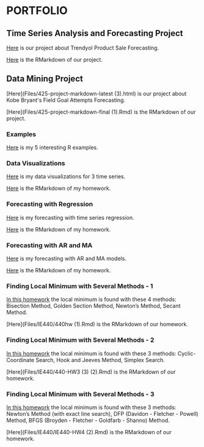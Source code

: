 # PORTFOLIO

## Time Series Analysis and Forecasting Project

[Here](Files/FinalProject/finalproject.html) is our project about Trendyol Product Sale Forecasting.

[Here](Files/FinalProject/finalproject.Rmd) is the RMarkdown of our project.

## Data Mining Project

[Here](Files/425-project-markdown-latest (3).html) is our project about Kobe Bryant's Field Goal Attempts Forecasting.

[Here](Files/425-project-markdown-final (1).Rmd) is the RMarkdown of our project.

### Examples

[Here](Files/IE360_Spring21_Homework0.html) is my 5 interesting R examples.

### Data Visualizations

[Here](Files/360hw1.html) is my data visualizations for 3 time series.

[Here](Files/360hw1.Rmd) is the RMarkdown of my homework.

### Forecasting with Regression

[Here](Files/IE360_hw2.html) is my forecasting with time series regression.

[Here](Files/IE360_hw2.Rmd) is the RMarkdown of my homework.

### Forecasting with AR and MA

[Here](Files/hw3_360.html) is my forecasting with AR and MA models.

[Here](Files/hw3_360.Rmd) is the RMarkdown of my homework.

### Finding Local Minimum with Several Methods - 1

[In this homework](Files/IE440/440hw--1-.html) the local minimum is found with these 4 methods: Bisection Method, Golden Section Method, Newton’s Method, Secant Method.

[Here](Files/IE440/440hw (1).Rmd) is the RMarkdown of our homework.

### Finding Local Minimum with Several Methods - 2

[In this homework](Files/IE440/440-HW3--3-.html) the local minimum is found with these 3 methods: Cyclic-Coordinate Search, Hook and Jeeves Method, Simplex Search.

[Here](Files/IE440/440-HW3 (3) (2).Rmd) is the RMarkdown of our homework.

### Finding Local Minimum with Several Methods - 3

[In this homework](Files/IE440/IE440-HW4--2-.html) the local minimum is found with these 3 methods: Newton’s Method (with exact line search), DFP (Davidon - Fletcher - Powell) Method, BFGS (Broyden - Fletcher - Goldfarb - Shanno) Method.

[Here](Files/IE440/IE440-HW4 (2).Rmd) is the RMarkdown of our homework.
